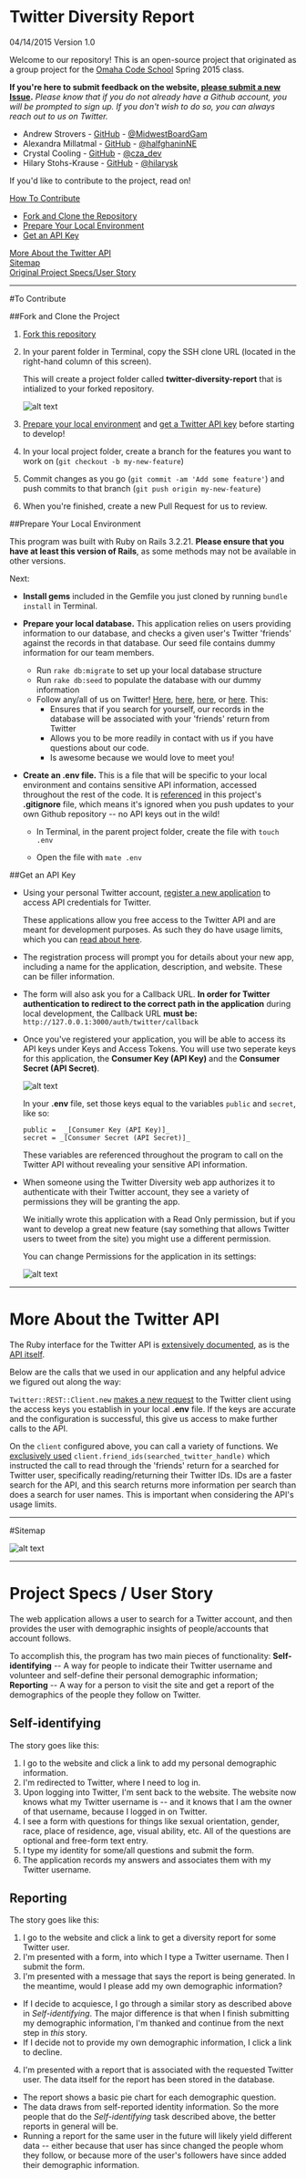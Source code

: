 <a name="greeting"></a>
# Twitter Diversity Report

04/14/2015
Version 1.0

Welcome to our repository! This is an open-source project that originated as a group project for the  [Omaha Code School](http://www.omahacodeschool.com) Spring 2015 class.

**If you're here to submit feedback on the website, [please submit a new Issue](https://github.com/omahacodeschool/twitter-diversity-report/issues).** _Please know that if you do not already have a Github account, you will be prompted to sign up. If you don't wish to do so, you can always reach out to us on Twitter._

- Andrew Strovers  -  [GitHub](http://github.com/ADStrovers)  -   [@MidwestBoardGam](http://twitter.com/midwestboardgam)
- Alexandra Millatmal  -  [GitHub](http://github.com/halfghaninne)  -   [@halfghaninNE](http://twitter.com/halfghaninne)
- Crystal Cooling  -  [GitHub](http://github.com/coolingcza)  -  [@cza_dev](http://twitter.com/cza_dev)
- Hilary Stohs-Krause  -  [GitHub](http://github.com/hilarysk)  -  [@hilarysk](http://twitter.com/hilarysk)

If you'd like to contribute to the project, read on!

[How To Contribute](#contribute)
* [Fork and Clone the Repository](#clone)
* [Prepare Your Local Environment](#localenv)
* [Get an API Key](#apikey)<br>

[More About the Twitter API](#more)<br>
[Sitemap](#sitemap)<br>
[Original Project Specs/User Story](#specs)<br>


---

<a name="contribute"></a>
#To Contribute

<a name="clone"></a>
##Fork and Clone the Project

1. [Fork this repository]( https://github.com/omahacodeschool/twitter-diversity-report/fork )

2. In your parent folder in Terminal, copy the SSH clone URL (located in the right-hand column of this screen).
    
    This will create a project folder called **twitter-diversity-report** that is intialized to your forked repository.
    
    ![alt text](http://i.imgur.com/oFbi7Y9.gif "how to clone the repository")
    
3. [Prepare your local environment](#localenv) and [get a Twitter API key](#apikey) before starting to develop!
4. In your local project folder, create a branch for the features you want to work on (`git checkout -b my-new-feature`)
5. Commit changes as you go (`git commit -am 'Add some feature'`) and push commits to that branch (`git push origin my-new-feature`)

6. When you're finished, create a new Pull Request for us to review.

<a name="localenv"></a>
##Prepare Your Local Environment

This program was built with Ruby on Rails 3.2.21. **Please ensure that you have at least this version of Rails**, as some methods may not be available in other versions.

Next:

* **Install gems** included in the Gemfile you just cloned by running `bundle install` in Terminal.

* **Prepare your local database.** This application relies on users providing information to our database, and checks a given user's Twitter 'friends' against the records in that database. Our seed file contains dummy information for our team members. 
  * Run `rake db:migrate` to set up your local database structure
  * Run `rake db:seed` to populate the database with our dummy information
  * Follow any/all of us on Twitter! [Here](http://twitter.com/midwestboardgam), [here](http://twitter.com/halfghaninne), [here](http://twitter.com/cza_dev), or [here](http://twitter.com/hilarysk). This:
    * Ensures that if you search for yourself, our records in the database will be associated with your 'friends' return from Twitter
	* Allows you to be more readily in contact with us if you have questions about our code.
	* Is awesome because we would love to meet you!

* **Create an .env file.** This is a file that will be specific to your local environment and contains sensitive API information, accessed throughout the rest of the code. It is [referenced](https://github.com/omahacodeschool/twitter-diversity-report/blob/master/.gitignore#L18) in this project's **.gitignore** file, which means it's ignored when you push updates to your own Github repository -- no API keys out in the wild!

  * In Terminal, in the parent project folder, create the file with `touch .env`

  * Open the file with `mate .env` 


<a name="apikey"></a>
##Get an API Key

* Using your personal Twitter account, [register a new application](https://apps.twitter.com/app/new) to access API credentials for Twitter.
	
	These applications allow you free access to the Twitter API and are meant for development purposes. As such they do have usage limits, which you can [read about here](https://dev.twitter.com/rest/public/rate-limiting).

* The registration process will prompt you for details about your new app, including a name for the application, description, and website. These can be filler information.

* The form will also ask you for a Callback URL. **In order for Twitter authentication to redirect to the correct path in the application** during local development, the Callback URL **must be:** `http://127.0.0.1:3000/auth/twitter/callback` 

* Once you've registered your application, you will be able to access its API keys under Keys and Access Tokens. You will use two seperate keys for this application, the **Consumer Key (API Key)** and the **Consumer Secret (API Secret)**.
	
	![alt text](http://i.imgur.com/I5otjKT.jpg "get api keys")
	
	In your **.env** file, set those keys equal to the variables `public` and `secret`, like so:

	```
	public =  _[Consumer Key (API Key)]_
	secret = _[Consumer Secret (API Secret)]_
	```
	
	These variables are referenced throughout the program to call on the Twitter API without revealing your sensitive API information.

* When someone using the Twitter Diversity web app authorizes it to authenticate with their Twitter account, they see a variety of permissions they will be granting the app. 
	
	We initially wrote this application with a Read Only permission, but if you want to develop a great new feature (say something that allows Twitter users to tweet from the site) you might use a different permission.
	
	You can change Permissions for the application in its settings:
	
	![alt text](http://i.imgur.com/jqIVBfF.gif "change app permissions")
  


---

<a name="more"></a>
# More About the Twitter API

The Ruby interface for the Twitter API is [extensively documented](https://github.com/sferik/twitter), as is the [API itself](https://dev.twitter.com/rest/public). 

Below are the calls that we used in our application and any helpful advice we figured out along the way:

`Twitter::REST::Client.new` [makes a new request](https://github.com/omahacodeschool/twitter-diversity-report/blob/master/app/models/result.rb#L9-L14) to the Twitter client using the access keys you establish in your local **.env** file. If the keys are accurate and the configuration is successful, this give us access to make further calls to the API. 

On the `client` configured above, you can call a variety of functions. We [exclusively used](https://github.com/omahacodeschool/twitter-diversity-report/blob/master/app/models/result.rb#L19) `client.friend_ids(searched_twitter_handle)` which instructed the call to read through the 'friends' return for a searched for Twitter user, specifically reading/returning their Twitter IDs. IDs are a faster search for the API, and this search returns more information per search than does a search for user names. This is important when considering the API's usage limits.


---

<a name="sitemap"></a>
#Sitemap

![alt text](http://i.imgur.com/8bzl2of.jpg "sitemap")

---

<a name="specs"></a>
# Project Specs / User Story

The web application allows a user to search for a Twitter account, and then provides the user with demographic insights of people/accounts that account follows. 

To accomplish this, the program has two main pieces of functionality: **Self-identifying** -- A way for people to indicate their Twitter username and volunteer and self-define their personal demographic information; **Reporting** -- A way for a person to visit the site and get a report of the demographics of the people they follow on Twitter.

## Self-identifying

The story goes like this:

1. I go to the website and click a link to add my personal demographic information.
2. I'm redirected to Twitter, where I need to log in.
3. Upon logging into Twitter, I'm sent back to the website. The website now knows what my Twitter username is -- and it knows that I am the owner of that username, because I logged in on Twitter.
4. I see a form with questions for things like sexual orientation, gender, race, place of residence, age, visual ability, etc. All of the questions are optional and free-form text entry.
5. I type my identity for some/all questions and submit the form.
6. The application records my answers and associates them with my Twitter username.

##  Reporting

The story goes like this:

1. I go to the website and click a link to get a diversity report for some Twitter user.
2. I'm presented with a form, into which I type a Twitter username. Then I submit the form.
3. I'm presented with a message that says the report is being generated. In the meantime, would I please add my own demographic information?
  - If I decide to acquiesce, I go through a similar story as described above in _Self-identifying_. The major difference is that when I finish submitting my demographic information, I'm thanked and continue from the next step in _this_ story.
  - If I decide not to provide my own demographic information, I click a link to decline.
4. I'm presented with a report that is associated with the requested Twitter user. The data itself for the report has been stored in the database.
  - The report shows a basic pie chart for each demographic question.
  - The data draws from self-reported identity information. So the more people that do the _Self-identifying_ task described above, the better reports in general will be.
  - Running a report for the same user in the future will likely yield different data -- either because that user has since changed the people whom they follow, or because more of the user's followers have since added their demographic information.
